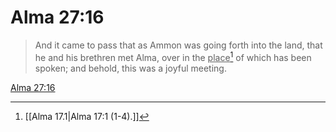 # Alma 27:16

> And it came to pass that as Ammon was going forth into the land, that he and his brethren met Alma, over in the <u>place</u>[^a] of which has been spoken; and behold, this was a joyful meeting.

[Alma 27:16](https://www.churchofjesuschrist.org/study/scriptures/bofm/alma/27?lang=eng&id=p16#p16)


[^a]: [[Alma 17.1|Alma 17:1 (1-4).]]
